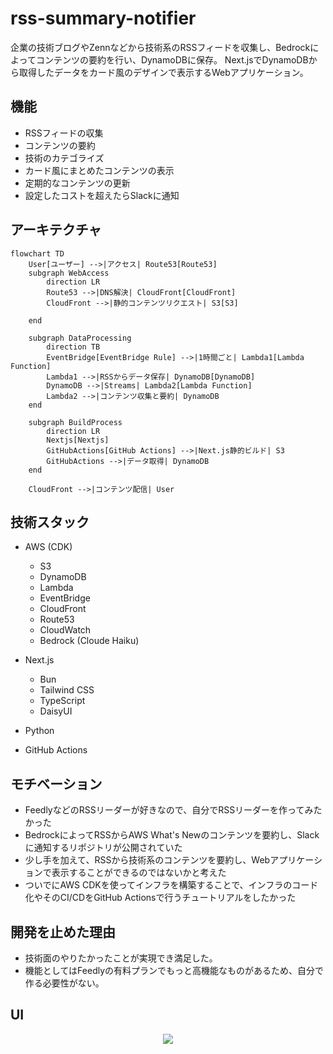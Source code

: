# rss-summary-notifier

企業の技術ブログやZennなどから技術系のRSSフィードを収集し、Bedrockによってコンテンツの要約を行い、DynamoDBに保存。
Next.jsでDynamoDBから取得したデータをカード風のデザインで表示するWebアプリケーション。

## 機能

- RSSフィードの収集
- コンテンツの要約
- 技術のカテゴライズ
- カード風にまとめたコンテンツの表示
- 定期的なコンテンツの更新
- 設定したコストを超えたらSlackに通知

## アーキテクチャ

```mermaid
flowchart TD
    User[ユーザー] -->|アクセス| Route53[Route53]
    subgraph WebAccess
        direction LR
        Route53 -->|DNS解決| CloudFront[CloudFront]
        CloudFront -->|静的コンテンツリクエスト| S3[S3]
        
    end

    subgraph DataProcessing
        direction TB
        EventBridge[EventBridge Rule] -->|1時間ごと| Lambda1[Lambda Function]
        Lambda1 -->|RSSからデータ保存| DynamoDB[DynamoDB]
        DynamoDB -->|Streams| Lambda2[Lambda Function]
        Lambda2 -->|コンテンツ収集と要約| DynamoDB
    end

    subgraph BuildProcess
        direction LR
        Nextjs[Nextjs]
        GitHubActions[GitHub Actions] -->|Next.js静的ビルド| S3
        GitHubActions -->|データ取得| DynamoDB
    end

    CloudFront -->|コンテンツ配信| User

```

## 技術スタック

- AWS (CDK)
  - S3
  - DynamoDB
  - Lambda
  - EventBridge
  - CloudFront
  - Route53
  - CloudWatch
  - Bedrock (Cloude Haiku)

- Next.js
  - Bun
  - Tailwind CSS
  - TypeScript
  - DaisyUI

- Python
- GitHub Actions

## モチベーション

- FeedlyなどのRSSリーダーが好きなので、自分でRSSリーダーを作ってみたかった
- BedrockによってRSSからAWS What's Newのコンテンツを要約し、Slackに通知するリポジトリが公開されていた
- 少し手を加えて、RSSから技術系のコンテンツを要約し、Webアプリケーションで表示することができるのではないかと考えた
- ついでにAWS CDKを使ってインフラを構築することで、インフラのコード化やそのCI/CDをGitHub Actionsで行うチュートリアルをしたかった

## 開発を止めた理由

- 技術面のやりたかったことが実現でき満足した。
- 機能としてはFeedlyの有料プランでもっと高機能なものがあるため、自分で作る必要性がない。

## UI

<p align="center">
  <img src="doc/page-example.png">
</p>
